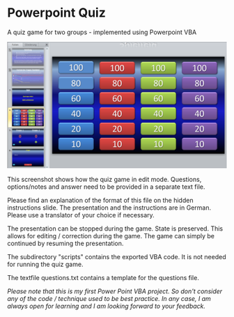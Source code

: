 # Powerpoint Quiz
A quiz game for two groups - implemented using Powerpoint VBA


![Screenshot](screenshot_ppt_quiz_slides.png "screenshots of the presentation")

This screenshot shows how the quiz game in edit mode. Questions, options/notes and answer need to be provided in a separate text file. 

Please find an explanation of the format of this file on the hidden instructions slide. 
The presentation and the instructions are in German. Please use a translator of your choice if necessary.

The presentation can be stopped during the game. State is preserved. This allows for editing / correction during the game. The game can simply be continued by resuming the presentation. 

The subdirectory "scripts" contains the exported VBA code. It is not needed for running the quiz game. 

The textfile questions.txt contains a template for the questions file.

*Please note that this is my first Power Point VBA project. So don't consider any of the code / technique used to be best practice. In any case, I am always open for learning and I am looking forward to your feedback.*